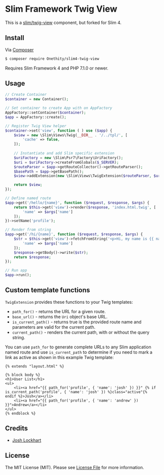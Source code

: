 # Slim Framework Twig View

This is a [slim/twig-view](https://github.com/slimphp/Twig-View) component, but forked for Slim 4.

## Install

Via [Composer](https://getcomposer.org/)

```bash
$ composer require Onethity/slim4-twig-view
```

Requires Slim Framework 4 and PHP 7.1.0 or newer.

## Usage

```php
// Create Container
$container = new Container();

// Set container to create App with on AppFactory
AppFactory::setContainer($container);
$app = AppFactory::create();

// Register Twig View helper
$container->set('view', function ( ) use ($app) {
    $view = new \Slim\Views\Twig(__DIR__ . '/../tpl/', [
        'cache' => false,
    ]);
    
    // Instantiate and add Slim specific extension
    $uriFactory = new \Slim\Psr7\Factory\UriFactory();
    $uri = $uriFactory->createFromGlobals($_SERVER);
    $routeParser = $app->getRouteCollector()->getRouteParser();
    $basePath = $app->getBasePath();
    $view->addExtension(new \Slim\Views\TwigExtension($routeParser, $uri, $basePath));

    return $view;
});

// Define named route
$app->get('/hello/{name}', function ($request, $response, $args) {
    return $this->get('view')->render($response, 'index.html.twig', [
        'name' => $args['name']
    ]);
})->setName('profile');

// Render from string
$app->get('/hi/{name}', function ($request, $response, $args) {
    $str = $this->get('view')->fetchFromString('<p>Hi, my name is {{ name }}.</p>', [
        'name' => $args['name']
    ]);
    $response->getBody()->write($str);
    return $response;
});

// Run app
$app->run();
```


## Custom template functions

`TwigExtension` provides these functions to your Twig templates:

* `path_for()` - returns the URL for a given route.
* `base_url()` - returns the `Uri` object's base URL.
* `is_current_path()` - returns true is the provided route name and parameters are valid for the current path.
* `current_path()` - renders the current path, with or without the query string.


You can use `path_for` to generate complete URLs to any Slim application named route and use `is_current_path` to determine if you need to mark a link as active as shown in this example Twig template:

    {% extends "layout.html" %}

    {% block body %}
    <h1>User List</h1>
    <ul>
        <li><a href="{{ path_for('profile', { 'name': 'josh' }) }}" {% if is_current_path('profile', { 'name': 'josh' }) %}class="active"{% endif %}>Josh</a></li>
        <li><a href="{{ path_for('profile', { 'name': 'andrew' }) }}">Andrew</a></li>
    </ul>
    {% endblock %}


## Credits

- [Josh Lockhart](https://github.com/codeguy)

## License

The MIT License (MIT). Please see [License File](LICENSE.md) for more information.
